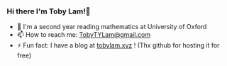 ### Hi there I'm Toby Lam!👋

- 🏫 I'm a second year reading mathematics at University of Oxford
- 📫 How to reach me: TobyTYLam@gmail.com
- ⚡ Fun fact: I have a blog at [tobylam.xyz](https://www.tobylam.xyz/) ! (Thx github for hosting it for free)
